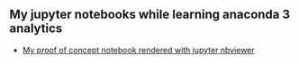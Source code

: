 ## My jupyter notebooks while learning anaconda 3 analytics

- [My proof of concept notebook rendered with jupyter nbviewer](http://nbviewer.ipython.org/github/inafev/anacondalearning/blob/master/Data_mining_with_Anaconda_proof_of_concept.ipynb)
